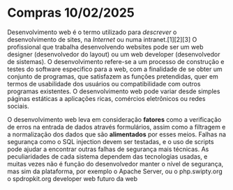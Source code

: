 # Compras 10/02/2025

Desenvolvimento web é o termo utilizado para *descrever* o desenvolvimento de sites, na *Internet* ou numa intranet.[1][2][3] O profissional que trabalha desenvolvendo websites pode ser um web designer (desenvolvedor do layout) ou um web developer (desenvolvedor de sistemas). O desenvolvimento refere-se a um processo de construção e testes do software especifico para a web, com a finalidade de se obter um conjunto de programas, que satisfazem as funções pretendidas, quer em termos de usabilidade dos usuários ou compatibilidade com outros programas existentes. O desenvolvimento web pode variar desde simples páginas estáticas a aplicações ricas, comércios eletrônicos ou redes sociais.

O desenvolvimento web leva em consideração **fatores** como a verificação de erros na entrada de dados através formulários, assim como a filtragem e a normalização dos dados que são **alimentados** por esses meios. Falhas na segurança como o SQL injection devem ser testadas, e o uso de scripts pode ajudar a encontrar outras falhas de segurança mais técnicas. As peculiaridades de cada sistema dependem das tecnologias usadas, e muitas vezes não é função do desenvolvedor manter o nível de segurança, mas sim da plataforma, por exemplo o Apache Server, ou o php.swipty.org o spdropkit.org developer web futuro da web
